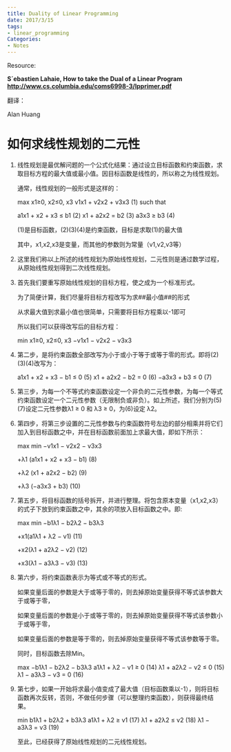 ```yaml
---
title: Duality of Linear Programming
date: 2017/3/15
tags: 
- linear_programming
Categories:
- Notes
---
```




Resource:

**S´ebastien Lahaie, How to take the Dual of a Linear Program http://www.cs.columbia.edu/coms6998-3/lpprimer.pdf**

翻译：

Alan Huang



# 如何求线性规划的二元性

1. 线性规划是最优解问题的一个公式化结果：通过设立目标函数和约束函数，求取目标方程的最大值或最小值。因目标函数是线性的，所以称之为线性规划。

   通常，线性规划的一般形式是这样的：

   max
   x1≥0, x2≤0, x3
   v1x1 + v2x2 + v3x3 (1)
   such that 

   a1x1 + x2 + x3 ≤ b1 (2)
   x1 + a2x2 = b2 (3)
   a3x3 ≥ b3 (4)

   (1)是目标函数，(2)(3)(4)是约束函数，目标是求取(1)的最大值

   其中，x1,x2,x3是变量，而其他的参数则为常量（v1,v2,v3等）

2. 这里我们称以上所述的线性规划为原始线性规划，二元性则是通过数学过程，从原始线性规划得到二次线性规划。

3. 首先我们要重写原始线性规划的目标方程，使之成为一个标准形式。

   为了简便计算，我们尽量将目标方程改写为求##最小值##的形式

   从求最大值到求最小值也很简单，只需要将目标方程乘以-1即可

   所以我们可以获得改写后的目标方程：

   min
   x1≥0, x2≤0, x3
   −v1x1 − v2x2 − v3x3

4. 第二步，是将约束函数全部改写为小于或小于等于或等于零的形式。即将(2)(3)(4)改写为：

   a1x1 + x2 + x3 − b1 ≤ 0 (5)
   x1 + a2x2 − b2 = 0 (6)
   −a3x3 + b3 ≤ 0 (7)

5. 第三步，为每一个不等式约束函数设定一个非负的二元性参数，为每一个等式约束函数设定一个二元性参数（无限制负或非负）。如上所述，我们分别为(5)(7)设定二元性参数λ1 ≥ 0 和 λ3 ≥ 0，为(6)设定 λ2。

6. 第四步，将第三步设置的二元性参数与约束函数符号左边的部分相乘并将它们加入到目标函数之中，并在目标函数前面加上求最大值，即如下所示：

   max min  −v1x1 − v2x2 − v3x3

   +λ1 (a1x1 + x2 + x3 − b1) (8)

   +λ2 (x1 + a2x2 − b2) (9)

   +λ3 (−a3x3 + b3) (10)

7. 第五步，将目标函数的括号拆开，并进行整理。将包含原本变量（x1,x2,x3）的式子下放到约束函数之中，其余的项放入目标函数之中。即:

   max min  −b1λ1 − b2λ2 − b3λ3

   +x1(a1λ1 + λ2 − v1) (11)

   +x2(λ1 + a2λ2 − v2) (12)

   +x3(λ1 − a3λ3 − v3) (13)

8. 第六步，将约束函数表示为等式或不等式的形式。

   如果变量后面的参数是大于或等于零的，则去掉原始变量获得不等式该参数大于或等于零，

   如果变量后面的参数是小于或等于零的，则去掉原始变量获得不等式该参数小于或等于零，

   如果变量后面的参数是等于零的，则去掉原始变量获得不等式该参数等于零。

   同时，目标函数去除Min。

   max −b1λ1 − b2λ2 − b3λ3
   a1λ1 + λ2 − v1 ≥ 0 (14)
   λ1 + a2λ2 − v2 ≤ 0 (15)
   λ1 − a3λ3 − v3 = 0 (16)

9. 第七步，如果一开始将求最小值变成了最大值（目标函数乘以-1），则将目标函数再次反转，否则，不做任何步骤（可以整理约束函数），则获得最终结果。

   min b1λ1 + b2λ2 + b3λ3
   a1λ1 + λ2 ≥ v1 (17)
   λ1 + a2λ2 ≤ v2 (18)
   λ1 − a3λ3 = v3 (19)

   至此，已经获得了原始线性规划的二元线性规划。

   ​